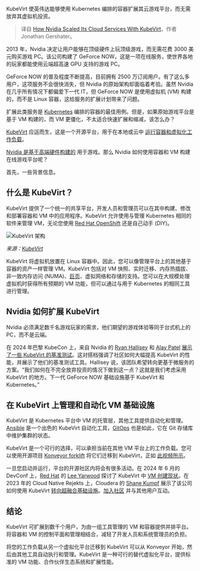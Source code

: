 
<!--
title: 英伟达如何使用KubeVirt扩展其云服务
cover: https://cdn.thenewstack.io/media/2024/10/531145bb-nvidia-kubevirt.jpg
-->

KubeVirt 使英伟达能够使用 Kubernetes 编排的容器扩展其云游戏平台，而无需放弃其虚拟机投资。

> 译自 [How Nvidia Scaled Its Cloud Services With KubeVirt](https://thenewstack.io/now-nvidia-scaled-its-cloud-services-with-kubevirt/)，作者 Jonathan Gershater。

2013 年，Nvidia 决定让用户能够在顶级硬件上玩顶级游戏，而无需花费 3000 美元购买游戏 PC。该公司构建了 GeForce NOW，这是一项在线服务，使世界各地的玩家都能使用云端超高速 GPU 支持的游戏 PC。

GeForce NOW 的普及程度不断提高，目前拥有 2500 万订阅用户。有了这么多用户，这项服务不会很快消失，但 Nvidia 的原始架构却面临着考验。虽然 Nvidia 在几乎所有情况下都偏爱下一代 IT，但 GeForce NOW 是使用虚拟机 (VM) 构建的，而不是 Linux 容器，这给服务的扩展计划带来了问题。

扩展此类服务是 [Kubernetes](https://thenewstack.io/kubernetes/) 编排的容器的最佳用例。但是，如果原始游戏平台是基于 VM 构建的，而 VM 更僵化，不太适合快速扩展和缩减，该怎么办？

[KubeVirt](https://kubevirt.io/) 应运而生，这是一个开源平台，用于在本地或云中 [运行容器和虚拟化工作负载](https://thenewstack.io/virtualization-and-containers-better-together/)。

[Nvidia 是基于高端硬件构建的](https://thenewstack.io/nvidias-hardware-roadmap-and-its-impact-on-developers/) 用于游戏。那么 Nvidia 如何使用容器和 VM 构建在线游戏平台呢？

首先，一些背景信息。

## 什么是 KubeVirt？

KubeVirt 提供了一个统一的共享平台，开发人员和管理员可以在其中构建、修改和部署容器和 VM 中的应用程序。KubeVirt 允许使用与管理 Kubernetes 相同的软件来管理 VM，无论您使用 [Red Hat OpenShift](https://www.redhat.com/en/technologies/cloud-computing/openshift) 还是自己动手 (DIY)。

![KubeVirt 架构](https://cdn.thenewstack.io/media/2024/10/327082ae-kubevirt-architecture-simple-1024x448.png)

*来源：[KubeVirt](https://kubevirt.io/user-guide/architecture/)*

KubeVirt 将虚拟机放置在 Linux 容器中。因此，您可以像管理平台上的其他基于容器的资产一样管理 VM。KubeVirt 包括对 VM 快照、实时迁移、内存热插拔、非一致内存访问 (NUMA)、[巨页](https://docs.redhat.com/en/documentation/red_hat_enterprise_linux/6/html/performance_tuning_guide/s-memory-transhuge)、虚拟网络和存储的支持。您可以在大规模处理虚拟机时获得所有预期的 VM 功能，但可以通过与用于 Kubernetes 的相同工具进行管理。

## Nvidia 如何扩展 KubeVirt

Nvidia 必须满足数千名游戏玩家的需求，他们期望的游戏体验等同于台式机上的 PC，而不是云端。

在 2024 年巴黎 KubeCon 上，来自 Nvidia 的 [Ryan Hallisey](https://www.linkedin.com/in/ryan-hallisey-b680b279/) 和 [Alay Patel](https://www.linkedin.com/in/alaypatel07/) [展示了一些 KubeVirt 的基准测试](https://www.youtube.com/watch?v=pCgLYXevN3Y)。这对搭档强调了社区如何大幅提高 KubeVirt 的性能，并展示了他们的基准测试工具。Hallisey 说，该团队希望转向更基于微服务的方案。“我们如何在不完全放弃投资的情况下做到这一点？这就是我们考虑采用 KubeVirt 的地方。下一代 GeForce NOW 基础设施基于 KubeVirt 和 Kubernetes。”

## 在 KubeVirt 上管理和自动化 VM 基础设施

KubeVirt 是 Kubernetes 平台中 VM 的托管层，其他工具提供自动化和管理。[Ansible](https://kubevirt.io/2023/Managing-KubeVirt-VMs-with-Ansible.html) 是一个出色的 KubeVirt 自动化工具，[GitOps](https://kubevirt.io/user-guide/cluster_admin/gitops/) 也是如此，它在 Git 存储库中维护集群的状态。

KubeVirt 是一个可行的选择，可以承担当前在其他 VM 平台上的工作负载。您可以使用开源项目 [Konveyor forklift](https://github.com/kubev2v/forklift.github.io/blob/main/index.md) 将它们迁移到 KubeVirt，正如 [此视频所示](https://www.youtube.com/watch?v=RnoIP3QjHww)。

一旦您启动并运行，平台的开源社区内将会有很多活动。在 2024 年 6 月的 DevConf 上，[Red Hat](https://www.openshift.com/try?utm_content=inline+mention) 的 [Lee Yarwood](https://www.linkedin.com/in/leeyarwood/) 探讨了 KubeVirt 中 [VM 创建现状](https://www.youtube.com/watch?v=HqupumX5Zys)。在 2023 年的 Cloud Native Rejekts 上，Cloudera 的 [Shane Kumpf](https://www.linkedin.com/in/shane-kumpf-024aa222/) 展示了该公司如何使用 KubeVirt [转向超融合基础设施](https://www.youtube.com/watch?v=kMyAkoiXXrg)。[加入社区](https://kubevirt.io/community/) 并与其他用户互动。

## 结论

KubeVirt 可扩展到数千个用户，为由一组工具管理的 VM 和容器提供并排平台。将容器和 VM 的控制平面和管理相结合，减轻了开发人员和系统管理员的负担。

将您的工作负载从另一个虚拟化平台迁移到 KubeVirt 可以从 Konveyor 开始，然后由其他工具自动执行和管理。KubeVirt 是一种可行的替代虚拟化平台，提供标准的 VM 功能、合作伙伴生态系统和扩展性能。
